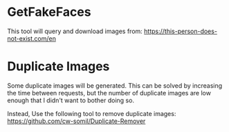 # GetFakeFaces
This tool will query and download images from: https://this-person-does-not-exist.com/en

# Duplicate Images
Some duplicate images will be generated. This can be solved by increasing the time between requests, but the number of duplicate images are low enough that I didn't want to bother doing so. 
 
Instead, Use the following tool to remove duplicate images:
https://github.com/cw-somil/Duplicate-Remover
